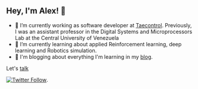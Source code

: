 ## Hey, I'm Alex! 👋

- 🔭 I’m currently working as software developer at [Taecontrol](https://taecontrol.com/). Previously, I was an assistant professor in the Digital Systems and Microprocessors Lab at the Central University of Venezuela
- 🌱 I’m currently learning about applied Reinforcement learning, deep learning and Robotics simulation.
- 📖 I'm blogging about everything I'm learning in my [blog](https://alefram.github.io/).

Let's [talk](mailto:cuatroalejandro@gmail.com)

[![Twitter Follow](https://img.shields.io/twitter/follow/_Alefram_?label=Follow&style=social)](https://twitter.com/_Alefram_).


<!--
Here are some ideas to get you started:

- 🔭 I’m currently working on ...
- 🌱 I’m currently learning ...
- 👯 I’m looking to collaborate on ...
- 🤔 I’m looking for help with ...
- 💬 Ask me about ...
- 📫 How to reach me: ...
- 😄 Pronouns: ...
- ⚡ Fun fact: ...
-->
